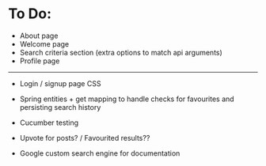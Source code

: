 # To Do:

* About page
* Welcome page
* Search criteria section (extra options to match api arguments)
* Profile page

-----------------------------------------------------------


* Login / signup page CSS

* Spring entities + get mapping to handle checks for favourites and persisting search history

* Cucumber testing

* Upvote for posts? / Favourited results??

* Google custom search engine for documentation